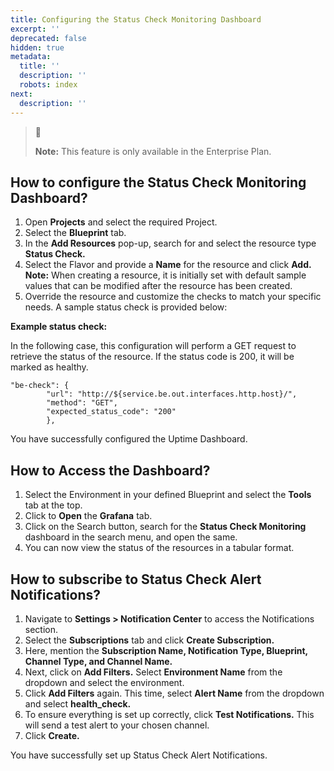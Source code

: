 ```yaml
---
title: Configuring the Status Check Monitoring Dashboard
excerpt: ''
deprecated: false
hidden: true
metadata:
  title: ''
  description: ''
  robots: index
next:
  description: ''
---
```

> 📘 
> 
> **Note:** This feature is only available in the Enterprise Plan.

## How to configure the Status Check Monitoring Dashboard?

1. Open **Projects** and select the required Project. 
2. Select the **Blueprint** tab.
3. In the **Add Resources** pop-up, search for and select the resource type **Status Check.**
4. Select the Flavor and provide a **Name** for the resource and click **Add.**  
   **Note:** When creating a resource, it is initially set with default sample values that can be modified after the resource has been created.
5. Override the resource and customize the checks to match your specific needs. A sample status check is provided below:

**Example status check:**

In the following case, this configuration will perform a GET request to retrieve the status of the resource. If the status code is 200, it will be marked as healthy.

```Text JSON
"be-check": {
        "url": "http://${service.be.out.interfaces.http.host}/",
        "method": "GET",
        "expected_status_code": "200"
        },
```

You have successfully configured the Uptime Dashboard.

## How to Access the Dashboard?

1. Select the Environment in your defined Blueprint and select the **Tools** tab at the top.
2. Click to **Open** the **Grafana** tab.
3. Click on the Search button, search for the **Status Check Monitoring** dashboard in the search menu, and open the same.
4. You can now view the status of the resources in a tabular format.

## How to subscribe to Status Check Alert Notifications?

1. Navigate to **Settings > Notification Center** to access the Notifications section.
2. Select the **Subscriptions** tab and click **Create Subscription.**
3. Here, mention the **Subscription Name, Notification Type, Blueprint, Channel Type, **and** Channel Name.**
4. Next, click on **Add Filters.** Select **Environment Name** from the dropdown and select the environment.
5. Click **Add Filters** again. This time, select **Alert Name** from the dropdown and select **health_check.**
6. To ensure everything is set up correctly, click **Test Notifications.** This will send a test alert to your chosen channel.
7. Click **Create.**

You have successfully set up Status Check Alert Notifications.